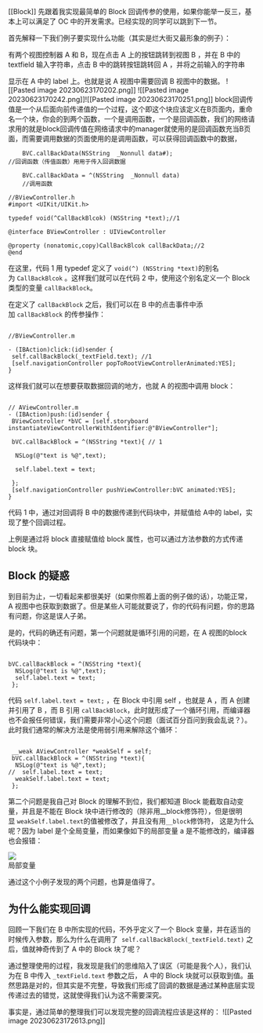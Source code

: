 [[Block]]
先跟着我实现最简单的 Block 回调传参的使用，如果你能举一反三，基本上可以满足了 OC 中的开发需求。已经实现的同学可以跳到下一节。

首先解释一下我们例子要实现什么功能（其实是烂大街又最形象的例子）：

有两个视图控制器 A 和 B，现在点击 A 上的按钮跳转到视图 B ，并在 B 中的textfield 输入字符串，点击 B 中的跳转按钮跳转回 A ，并将之前输入的字符串

显示在 A 中的 label 上。也就是说 A 视图中需要回调 B 视图中的数据。
![[Pasted image 20230623170202.png]]
![[Pasted image 20230623170242.png]]![[Pasted image 20230623170251.png]]
block回调传值是一个从后面向前传递值的一个过程，这个即这个块应该定义在B页面内，重命名一个块，你会的到两个函数，一个是调用函数，一个是回调函数，我们的网络请求用的就是block回调传值在网络请求中的manager就使用的是回调函数充当B页面，而需要调用数据的页面使用的是调用函数，可以获得回调函数中的数据，
```objc
    BVC.callBackData(NSString  _Nonnull data#);
//回调函数（传值函数）用用于传入回调数据

    BVC.callBackData = ^(NSString  _Nonnull data)
    //调用函数

//BViewController.h
#import <UIKit/UIKit.h>

typedef void(^CallBackBlcok) (NSString *text);//1

@interface BViewController : UIViewController

@property (nonatomic,copy)CallBackBlcok callBackData;//2
@end
```
在这里，代码 1 用 typedef 定义了 `void(^) (NSString *text)`的别名为 `CallBackBlcok` 。这样我们就可以在代码 2 中，使用这个别名定义一个 Block 类型的变量 `callBackBlock`。

在定义了 `callBackBlock` 之后，我们可以在 B 中的点击事件中添加 `callBackBlock` 的传参操作：
```objc

//BViewController.m

- (IBAction)click:(id)sender {
 self.callBackBlock(_textField.text); //1
 [self.navigationController popToRootViewControllerAnimated:YES];
}
```
这样我们就可以在想要获取数据回调的地方，也就 A 的视图中调用 block：
```objc

// AViewController.m
- (IBAction)push:(id)sender {
 BViewController *bVC = [self.storyboard instantiateViewControllerWithIdentifier:@"BViewController"];

 bVC.callBackBlock = ^(NSString *text){ // 1

  NSLog(@"text is %@",text);

  self.label.text = text;

 };
 [self.navigationController pushViewController:bVC animated:YES];
}
```
代码 1 中，通过对回调将 B 中的数据传递到代码块中，并赋值给 A中的 label，实现了整个回调过程。

上例是通过将 block 直接赋值给 block 属性，也可以通过方法参数的方式传递 block 块。
## Block 的疑惑

到目前为止，一切看起来都很美好（如果你照着上面的例子做的话），功能正常， A 视图中也获取到数据了。但是某些人可能就要说了，你的代码有问题，你的思路有问题，你这是误人子弟。

是的，代码的确还有问题，第一个问题就是循环引用的问题，在 A 视图的block 代码块中：
```objc

bVC.callBackBlock = ^(NSString *text){
  NSLog(@"text is %@",text);  
  self.label.text = text;  
 };
```
代码 `self.label.text = text;` ，在 Block 中引用 self ，也就是 A ，而 A 创建并引用了 B ，而 B 引用 `callBackBlock`，此时就形成了一个循环引用，而编译器也不会报任何错误，我们需要非常小心这个问题（面试百分百问到我会乱说？）。此时我们通常的解决方法是使用弱引用来解除这个循环：
```objc

 __weak AViewController *weakSelf = self;
 bVC.callBackBlock = ^(NSString *text){ 
  NSLog(@"text is %@",text); 
//  self.label.text = text; 
  weakSelf.label.text = text;
 };
```
第二个问题是我自己对 Block 的理解不到位，我们都知道 Block 能截取自动变量，并且是不能在 Block 块中进行修改的（除非用__block修饰符），但是很明显 `weakSelf.label.text`的值被修改了，并且没有用`__block`修饰符， 这是为什么呢？因为 label 是个全局变量，而如果像如下的局部变量 a 是不能修改的，编译器也会报错：

![](http://res.dedeyun.com/imgfile/2212/1C220U3D2310-54G8.jpg)  
局部变量  

通过这个小例子发现的两个问题，也算是值得了。
## 为什么能实现回调
回顾一下我们在 B 中所实现的代码，不外乎定义了一个 Block 变量，并在适当的时候传入参数，那么为什么在调用了  `self.callBackBlock(_textField.text)` 之后，值就神奇传到了 A 中的 Block 块了呢？

通过整理使用的过程，我发现是我们的思维陷入了误区（可能是我个人），我们认为在 B 中传入 `_textField.text` 参数之后， A 中的 Block 块就可以获取到值。虽然思路是对的，但其实是不完整，导致我们形成了回调的数据是通过某种底层实现传递过去的错觉，这就使得我们认为这不需要深究。

事实是，通过简单的整理我们可以发现完整的回调流程应该是这样的：
![[Pasted image 20230623172613.png]]
